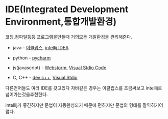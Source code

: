 # IDE(Integrated Development Environment,통합개발환경)

코딩,컴파일등등 프로그램을만들때 거의모든 개발환경을 관리해준다.

* java - [이클립스](https://www.eclipse.org), [intellij IDEA](https://www.jetbrains.com/idea/)

* python - [pycharm](https://www.jetbrains.com/pycharm/)

* js(javascript) - [Webstorm](https://www.jetbrains.com/webstorm/), [Visual Stdio Code](https://code.visualstudio.com/)

* C, C++ - [dev c++](https://sourceforge.net/projects/orwelldevcpp/), [Visual Stdio](https://visualstudio.microsoft.com/ko/vs/)

다른언어들도 여러 IDE를 갖고있다 자바같은 경우는 이클립스를 조금써보고 intellij로 넘어가는것을추천한다.

intellij가 좋긴하지만 문법이 자동완성되기 때문에 편하지만 문법의 형태를 잘익히기어렵다. 


